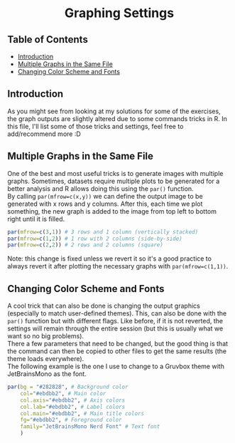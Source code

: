 <h1 align="center"> Graphing Settings </h1>

<h2>Table of Contents </h2>

- [Introduction](#introduction)
- [Multiple Graphs in the Same File](#multiple-graphs-in-the-same-file)
- [Changing Color Scheme and Fonts](#changing-color-scheme-and-fonts)



## Introduction

As you might see from looking at my solutions for some of the exercises, the graph outputs are slightly altered due to some commands tricks in R. In this file, I'll list some of those tricks and settings, feel free to add/recommend more :D

## Multiple Graphs in the Same File

One of the best and most useful tricks is to generate images with multiple graphs. Sometimes, datasets require multiple plots to be generated for a better analysis and R allows doing this using the ```par()``` function.  
By calling ```par(mfrow=c(x,y))``` we can define the output image to be generated with x rows and y columns. After this, each time we plot something, the new graph is added to the image from top left to bottom right until it is filled.  

```R
par(mfrow=c(3,1)) # 3 rows and 1 column (vertically stacked)
par(mfrow=c(1,2)) # 1 row with 2 columns (side-by-side)
par(mfrow=c(2,2)) # 2 rows and 2 columns (square)
```

Note: this change is fixed unless we revert it so it's a good practice to always revert it after plotting the necessary graphs with ```par(mfrow=c(1,1))```.

## Changing Color Scheme and Fonts

A cool trick that can also be done is changing the output graphics (especially to match user-defined themes). This, can also be done with the ```par()``` function but with different flags. Like before, if it is not reverted, the settings will remain through the entire session (but this is usually what we want so no big problems).  
There a few parameters that need to be changed, but the good thing is that the command can then be copied to other files to get the same results (the theme loads everywhere).  
The following example is the one I use to change to a Gruvbox theme with JetBrainsMono as the font.

```R
par(bg = "#282828", # Background color
    col="#ebdbb2", # Main color
    col.axis="#ebdbb2", # Axis colors
    col.lab="#ebdbb2", # Label colors
    col.main="#ebdbb2", # Main title colors
    fg="#ebdbb2", # Foreground color
    family="JetBrainsMono Nerd Font" # Text font
    )
```